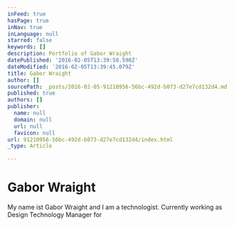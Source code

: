 ```yaml
---
inFeed: true
hasPage: true
inNav: true
inLanguage: null
starred: false
keywords: []
description: Portfolio of Gabor Wraight
datePublished: '2016-02-05T13:39:50.598Z'
dateModified: '2016-02-05T13:39:45.079Z'
title: Gabor Wraight
author: []
sourcePath: _posts/2016-02-05-91210956-56bc-492d-b073-d27e7cd132d4.md
published: true
authors: []
publisher:
  name: null
  domain: null
  url: null
  favicon: null
url: 91210956-56bc-492d-b073-d27e7cd132d4/index.html
_type: Article

---
```

# Gabor Wraight

My name ist Gabor Wraight and I am a technologist. Currently working as Design Technology Manager for